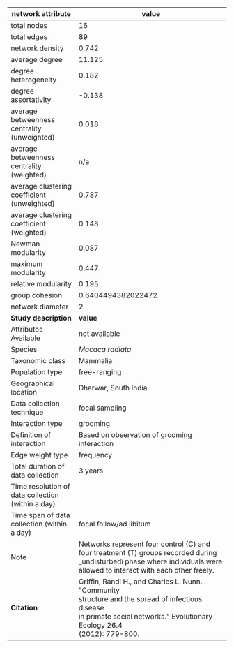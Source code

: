 network attribute|value
---|---
total nodes|16
total edges|89
network density|0.742
average degree|11.125
degree heterogeneity|0.182
degree assortativity|-0.138
average betweenness centrality (unweighted)|0.018
average betweenness centrality (weighted)|n/a
average clustering coefficient (unweighted)|0.787
average clustering coefficient (weighted)|0.148
Newman modularity|0.087
maximum modularity|0.447
relative modularity|0.195
group cohesion|0.6404494382022472
network diameter|2
**Study description**|**value**
Attributes Available|not available
Species|*Macaca radiata*
Taxonomic class|Mammalia
Population type|free-ranging
Geographical location|Dharwar, South India
Data collection technique|focal sampling
Interaction type|grooming
Definition of interaction|Based on observation of grooming interaction
Edge weight type|frequency
Total duration of data collection|3 years
Time resolution of data collection (within a day)|
Time span of data collection (within a day)|focal follow/ad libitum
Note|Networks represent four control (C)  and four treatment (T) groups recorded during _undisturbedî phase where individuals were allowed to interact with each other freely.
**Citation** | Griffin, Randi H., and Charles L. Nunn. "Community <br> structure and the spread of infectious disease <br> in primate social networks." Evolutionary Ecology 26.4 <br> (2012): 779-800.